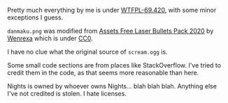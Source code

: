 Pretty much everything by me is under [WTFPL-69.420](https://raw.githubusercontent.com/sean-clayton/WTFPL-69.420/master/WTFPL-69.420.txt), with some minor exceptions I guess.

`danmaku.png` was modified from [Assets Free Laser Bullets Pack 2020](https://opengameart.org/content/assets-free-laser-bullets-pack-2020) by [Wenrexa](https://opengameart.org/users/wenrexa) which is under [CC0](https://creativecommons.org/publicdomain/zero/1.0/).

I have no clue what the original source of `scream.ogg` is.

Some small code sections are from places like StackOverflow.
I've tried to credit them in the code, as that seems more reasonable than here.

Nights is owned by whoever owns Nights... blah blah blah.
Anything else I've not credited is stolen. I hate licenses.
